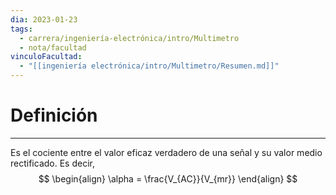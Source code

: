 ```yaml
---
dia: 2023-01-23
tags:
  - carrera/ingeniería-electrónica/intro/Multimetro
  - nota/facultad
vinculoFacultad:
  - "[[ingeniería electrónica/intro/Multimetro/Resumen.md]]"
---
```

# Definición
---
Es el cociente entre el valor eficaz verdadero de una señal y su valor medio rectificado.
Es decir,
$$
\begin{align}
\alpha = \frac{V_{AC}}{V_{mr}}
\end{align}
$$
